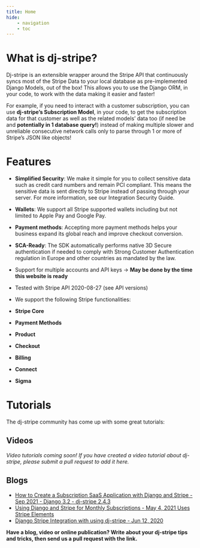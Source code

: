 ```yaml
---
title: Home
hide:
    - navigation
    - toc
---
```


# What is dj-stripe?

Dj-stripe is an extensible wrapper around the Stripe API that continuously syncs most of the Stripe Data to your local database as pre-implemented Django Models, out of the box! This allows you to use the Django ORM, in your code, to work with the data making it easier and faster!

For example, if you need to interact with a customer subscription, you can use **dj-stripe’s Subscription Model**, in your code, to get the subscription data for that customer as well as the related models’ data too (if need be and **potentially in 1 database query!**) instead of making multiple slower and unreliable consecutive network calls only to parse through 1 or more of Stripe’s JSON like objects!

# Features

-   **Simplified Security**: We make it simple for you to collect sensitive data such as credit card numbers and remain PCI compliant. This means the sensitive data is sent directly to Stripe instead of passing through your server. For more information, see our Integration Security Guide.

-   **Wallets**: We support all Stripe supported wallets including but not limited to Apple Pay and Google Pay.

-   **Payment methods**: Accepting more payment methods helps your business expand its global reach and improve checkout conversion.

-   **SCA-Ready**: The SDK automatically performs native 3D Secure authentication if needed to comply with Strong Customer Authentication regulation in Europe and other countries as mandated by the law.

-   Support for multiple accounts and API keys → **May be done by the time this website is ready**

-   Tested with Stripe API 2020-08-27 (see API versions)

-   We support the following Stripe functionalities:

-   **Stripe Core**

-   **Payment Methods**

-   **Product**

-   **Checkout**

-   **Billing**

-   **Connect**

-   **Sigma**

# Tutorials

The dj-stripe community has come up with some great tutorials:

## Videos

_Video tutorials coming soon! If you have created a video tutorial about dj-stripe, please submit a pull request to add it here._

## Blogs

-   [How to Create a Subscription SaaS Application with Django and Stripe - Sep 2021 - Django 3.2 - dj-stripe 2.4.3](https://www.saaspegasus.com/guides/django-stripe-integrate/)
-   [Using Django and Stripe for Monthly Subscriptions - May 4, 2021 Uses Stripe Elements](https://ordinarycoders.com/blog/article/django-stripe-monthly-subscription)
-   [Django Stripe Integration with using dj-stripe - Jun 12, 2020](https://kartaca.com/en/django-stripe-integration-using-dj-stripe/)

**Have a blog, video or online publication? Write about your dj-stripe tips and tricks, then send us a pull request with the link.**
